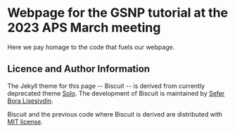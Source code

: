 # Webpage for the GSNP tutorial at the 2023 APS March meeting

Here we pay homage to the code that fuels our webpage.

## Licence and Author Information

The Jekyll theme for this page -- Biscuit -- is derived from currently deprecated theme [Solo](http://github.com/chibicode/solo). The development of Biscuit is maintained by [Sefer Bora Lisesivdin](https://lrgresearch.org/bora).

Biscuit and the previous code where Biscuit is derived are distributed with [MIT license](https://github.com/sblisesivdin/biscuit/blob/gh-pages/LICENSE).
